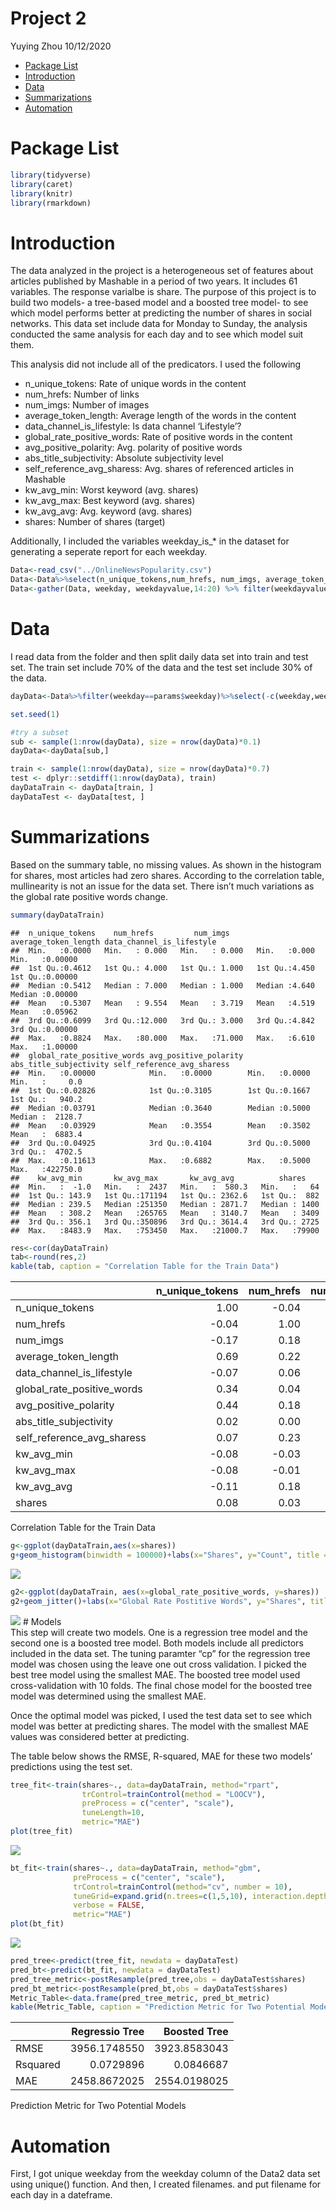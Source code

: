 Project 2
================
Yuying Zhou
10/12/2020

  - [Package List](#package-list)
  - [Introduction](#introduction)
  - [Data](#data)
  - [Summarizations](#summarizations)
  - [Automation](#automation)

# Package List

``` r
library(tidyverse)
library(caret)
library(knitr)
library(rmarkdown)
```

# Introduction

The data analyzed in the project is a heterogeneous set of features
about articles published by Mashable in a period of two years. It
includes 61 variables. The response varialbe is share. The purpose of
this project is to build two models- a tree-based model and a boosted
tree model- to see which model performs better at predicting the number
of shares in social networks. This data set include data for Monday to
Sunday, the analysis conducted the same analysis for each day and to see
which model suit them.

This analysis did not include all of the predicators. I used the
following

  - n\_unique\_tokens: Rate of unique words in the content  
  - num\_hrefs: Number of links  
  - num\_imgs: Number of images  
  - average\_token\_length: Average length of the words in the content  
  - data\_channel\_is\_lifestyle: Is data channel ‘Lifestyle’?  
  - global\_rate\_positive\_words: Rate of positive words in the
    content  
  - avg\_positive\_polarity: Avg. polarity of positive words  
  - abs\_title\_subjectivity: Absolute subjectivity level  
  - self\_reference\_avg\_sharess: Avg. shares of referenced articles in
    Mashable  
  - kw\_avg\_min: Worst keyword (avg. shares)  
  - kw\_avg\_max: Best keyword (avg. shares)  
  - kw\_avg\_avg: Avg. keyword (avg. shares)
  - shares: Number of shares (target)

Additionally, I included the variables weekday\_is\_\* in the dataset
for generating a seperate report for each weekday.

``` r
Data<-read_csv("../OnlineNewsPopularity.csv")
Data<-Data%>%select(n_unique_tokens,num_hrefs, num_imgs, average_token_length, data_channel_is_lifestyle, global_rate_positive_words,avg_positive_polarity, abs_title_subjectivity,self_reference_avg_sharess, kw_avg_min, kw_avg_max, kw_avg_avg, shares, starts_with("weekday") )
Data<-gather(Data, weekday, weekdayvalue,14:20) %>% filter(weekdayvalue==1)
```

# Data

I read data from the folder and then split daily data set into train and
test set. The train set include 70% of the data and the test set include
30% of the data.

``` r
dayData<-Data%>%filter(weekday==params$weekday)%>%select(-c(weekday,weekdayvalue))

set.seed(1)

#try a subset
sub <- sample(1:nrow(dayData), size = nrow(dayData)*0.1)
dayData<-dayData[sub,]

train <- sample(1:nrow(dayData), size = nrow(dayData)*0.7)
test <- dplyr::setdiff(1:nrow(dayData), train)
dayDataTrain <- dayData[train, ]
dayDataTest <- dayData[test, ]
```

# Summarizations

Based on the summary table, no missing values. As shown in the histogram
for shares, most articles had zero shares. According to the correlation
table, mullinearity is not an issue for the data set. There isn’t much
variations as the global rate positive words change.

``` r
summary(dayDataTrain)  
```

    ##  n_unique_tokens    num_hrefs         num_imgs      average_token_length data_channel_is_lifestyle
    ##  Min.   :0.0000   Min.   : 0.000   Min.   : 0.000   Min.   :0.000        Min.   :0.00000          
    ##  1st Qu.:0.4612   1st Qu.: 4.000   1st Qu.: 1.000   1st Qu.:4.450        1st Qu.:0.00000          
    ##  Median :0.5412   Median : 7.000   Median : 1.000   Median :4.640        Median :0.00000          
    ##  Mean   :0.5307   Mean   : 9.554   Mean   : 3.719   Mean   :4.519        Mean   :0.05962          
    ##  3rd Qu.:0.6099   3rd Qu.:12.000   3rd Qu.: 3.000   3rd Qu.:4.842        3rd Qu.:0.00000          
    ##  Max.   :0.8824   Max.   :80.000   Max.   :71.000   Max.   :6.610        Max.   :1.00000          
    ##  global_rate_positive_words avg_positive_polarity abs_title_subjectivity self_reference_avg_sharess
    ##  Min.   :0.00000            Min.   :0.0000        Min.   :0.0000         Min.   :     0.0          
    ##  1st Qu.:0.02826            1st Qu.:0.3105        1st Qu.:0.1667         1st Qu.:   940.2          
    ##  Median :0.03791            Median :0.3640        Median :0.5000         Median :  2128.7          
    ##  Mean   :0.03929            Mean   :0.3554        Mean   :0.3502         Mean   :  6883.4          
    ##  3rd Qu.:0.04925            3rd Qu.:0.4104        3rd Qu.:0.5000         3rd Qu.:  4702.5          
    ##  Max.   :0.11613            Max.   :0.6882        Max.   :0.5000         Max.   :422750.0          
    ##    kw_avg_min       kw_avg_max       kw_avg_avg          shares     
    ##  Min.   :  -1.0   Min.   :  2437   Min.   :  580.3   Min.   :   64  
    ##  1st Qu.: 143.9   1st Qu.:171194   1st Qu.: 2362.6   1st Qu.:  882  
    ##  Median : 239.5   Median :251350   Median : 2871.7   Median : 1400  
    ##  Mean   : 308.2   Mean   :265765   Mean   : 3140.7   Mean   : 3409  
    ##  3rd Qu.: 356.1   3rd Qu.:350896   3rd Qu.: 3614.4   3rd Qu.: 2725  
    ##  Max.   :8483.9   Max.   :753450   Max.   :21000.7   Max.   :79900

``` r
res<-cor(dayDataTrain)
tab<-round(res,2)
kable(tab, caption = "Correlation Table for the Train Data")
```

|                               | n\_unique\_tokens | num\_hrefs | num\_imgs | average\_token\_length | data\_channel\_is\_lifestyle | global\_rate\_positive\_words | avg\_positive\_polarity | abs\_title\_subjectivity | self\_reference\_avg\_sharess | kw\_avg\_min | kw\_avg\_max | kw\_avg\_avg | shares |
| :---------------------------- | ----------------: | ---------: | --------: | ---------------------: | ---------------------------: | ----------------------------: | ----------------------: | -----------------------: | ----------------------------: | -----------: | -----------: | -----------: | -----: |
| n\_unique\_tokens             |              1.00 |     \-0.04 |    \-0.17 |                   0.69 |                       \-0.07 |                          0.34 |                    0.44 |                     0.02 |                          0.07 |       \-0.08 |       \-0.08 |       \-0.11 |   0.08 |
| num\_hrefs                    |            \-0.04 |       1.00 |      0.18 |                   0.22 |                         0.06 |                          0.04 |                    0.18 |                     0.00 |                          0.23 |       \-0.03 |       \-0.01 |         0.18 |   0.03 |
| num\_imgs                     |            \-0.17 |       0.18 |      1.00 |                   0.06 |                         0.01 |                        \-0.05 |                    0.10 |                     0.02 |                          0.03 |       \-0.01 |       \-0.02 |         0.07 |   0.01 |
| average\_token\_length        |              0.69 |       0.22 |      0.06 |                   1.00 |                         0.03 |                          0.36 |                    0.60 |                     0.04 |                          0.07 |       \-0.16 |       \-0.13 |       \-0.17 |   0.02 |
| data\_channel\_is\_lifestyle  |            \-0.07 |       0.06 |      0.01 |                   0.03 |                         1.00 |                          0.03 |                    0.09 |                     0.00 |                        \-0.02 |       \-0.01 |       \-0.17 |         0.00 |   0.02 |
| global\_rate\_positive\_words |              0.34 |       0.04 |    \-0.05 |                   0.36 |                         0.03 |                          1.00 |                    0.33 |                   \-0.09 |                          0.00 |       \-0.01 |       \-0.05 |       \-0.01 |   0.03 |
| avg\_positive\_polarity       |              0.44 |       0.18 |      0.10 |                   0.60 |                         0.09 |                          0.33 |                    1.00 |                     0.05 |                          0.09 |       \-0.09 |       \-0.03 |         0.02 |   0.04 |
| abs\_title\_subjectivity      |              0.02 |       0.00 |      0.02 |                   0.04 |                         0.00 |                        \-0.09 |                    0.05 |                     1.00 |                        \-0.07 |         0.06 |       \-0.05 |       \-0.02 | \-0.03 |
| self\_reference\_avg\_sharess |              0.07 |       0.23 |      0.03 |                   0.07 |                       \-0.02 |                          0.00 |                    0.09 |                   \-0.07 |                          1.00 |         0.00 |         0.14 |         0.52 |   0.02 |
| kw\_avg\_min                  |            \-0.08 |     \-0.03 |    \-0.01 |                 \-0.16 |                       \-0.01 |                        \-0.01 |                  \-0.09 |                     0.06 |                          0.00 |         1.00 |       \-0.14 |         0.32 |   0.04 |
| kw\_avg\_max                  |            \-0.08 |     \-0.01 |    \-0.02 |                 \-0.13 |                       \-0.17 |                        \-0.05 |                  \-0.03 |                   \-0.05 |                          0.14 |       \-0.14 |         1.00 |         0.46 |   0.03 |
| kw\_avg\_avg                  |            \-0.11 |       0.18 |      0.07 |                 \-0.17 |                         0.00 |                        \-0.01 |                    0.02 |                   \-0.02 |                          0.52 |         0.32 |         0.46 |         1.00 |   0.13 |
| shares                        |              0.08 |       0.03 |      0.01 |                   0.02 |                         0.02 |                          0.03 |                    0.04 |                   \-0.03 |                          0.02 |         0.04 |         0.03 |         0.13 |   1.00 |

Correlation Table for the Train Data

``` r
g<-ggplot(dayDataTrain,aes(x=shares))
g+geom_histogram(binwidth = 100000)+labs(x="Shares", y="Count", title = "Shares Histogram")
```

![](weekday_is_wednesday_files/figure-gfm/summarization-1.png)<!-- -->

``` r
g2<-ggplot(dayDataTrain, aes(x=global_rate_positive_words, y=shares))
g2+geom_jitter()+labs(x="Global Rate Postitive Words", y="Shares", title="Global Rate Postitive Words vs Shares")
```

![](weekday_is_wednesday_files/figure-gfm/summarization-2.png)<!-- -->
\# Models  
This step will create two models. One is a regression tree model and the
second one is a boosted tree model. Both models include all predictors
included in the data set. The tuning paramter “cp” for the regression
tree model was chosen using the leave one out cross validation. I picked
the best tree model using the smallest MAE. The boosted tree model used
cross-validation with 10 folds. The final chose model for the boosted
tree model was determined using the smallest MAE.

Once the optimal model was picked, I used the test data set to see which
model was better at predicting shares. The model with the smallest MAE
values was considered better at predicting.

The table below shows the RMSE, R-squared, MAE for these two models’
predictions using the test set.

``` r
tree_fit<-train(shares~., data=dayDataTrain, method="rpart",
                trControl=trainControl(method = "LOOCV"),
                preProcess = c("center", "scale"),
                tuneLength=10,
                metric="MAE")
plot(tree_fit)
```

![](weekday_is_wednesday_files/figure-gfm/models-1.png)<!-- -->

``` r
bt_fit<-train(shares~., data=dayDataTrain, method="gbm",
              preProcess = c("center", "scale"),
              trControl=trainControl(method="cv", number = 10),
              tuneGrid=expand.grid(n.trees=c(1,5,10), interaction.depth=1:3, shrinkage=c(0.1,0.5,0.9), n.minobsinnode=10),
              verbose = FALSE,
              metric="MAE")
plot(bt_fit)
```

![](weekday_is_wednesday_files/figure-gfm/models-2.png)<!-- -->

``` r
pred_tree<-predict(tree_fit, newdata = dayDataTest)   
pred_bt<-predict(bt_fit, newdata = dayDataTest)
pred_tree_metric<-postResample(pred_tree,obs = dayDataTest$shares)
pred_bt_metric<-postResample(pred_bt,obs = dayDataTest$shares)
Metric_Table<-data.frame(pred_tree_metric, pred_bt_metric)
kable(Metric_Table, caption = "Prediction Metric for Two Potential Models", col.names = c("Regressio Tree"," Boosted Tree"))
```

|          | Regressio Tree | Boosted Tree |
| :------- | -------------: | -----------: |
| RMSE     |   3956.1748550 | 3923.8583043 |
| Rsquared |      0.0729896 |    0.0846687 |
| MAE      |   2458.8672025 | 2554.0198025 |

Prediction Metric for Two Potential Models

# Automation

First, I got unique weekday from the weekday column of the Data2 data
set using unique() function. And then, I created filenames. and put
filename for each day in a dateframe.
